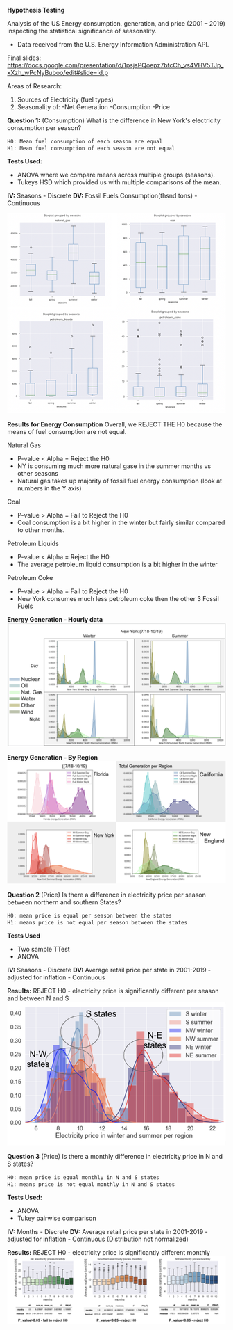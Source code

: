 **Hypothesis Testing**

Analysis of the US Energy consumption, generation, and price (2001 – 2019) inspecting the statistical significance of seasonality.

-	Data received from the U.S. Energy Information Administration API.

Final slides:
https://docs.google.com/presentation/d/1psjsPQoepz7btcCh_vs4VHV5TJp_xXzh_wPcNyBuboo/edit#slide=id.p

Areas of Research:
1. Sources of Electricity  (fuel types)
2. Seasonality of:
    -Net Generation
    -Consumption
    -Price

**Question 1:** (Consumption)
What is the difference in New York's electricity consumption per season?

    H0: Mean fuel consumption of each season are equal
    H1: Mean fuel consumption of each season are not equal

  **Tests Used:**
  - ANOVA where we compare means across multiple groups (seasons).
  - Tukeys HSD which provided us with multiple comparisons of the mean.

  **IV:**  Seasons - Discrete
  **DV:** Fossil Fuels Consumption(thsnd tons) - Continuous

![](images/consumption.png)

**Results for Energy Consumption**
Overall, we REJECT THE H0 because the means of fuel consumption are not equal.

Natural Gas
- P-value < Alpha = Reject the H0
- NY is consuming much more natural gase in the summer months vs other seasons
- Natural gas takes up majority of fossil fuel energy consumption (look at numbers in the Y axis)

Coal
- P-value > Alpha = Fail to Reject the H0
- Coal consumption is a bit higher in the winter but fairly similar compared to other months.

Petroleum Liquids
- P-value < Alpha = Reject the H0
- The average petroleum liquid consumption is a bit higher in the winter

Petroleum Coke
- P-value > Alpha = Fail to Reject the H0
- New York consumes much less petroleum coke then the other 3 Fossil Fuels

**Energy Generation - Hourly data**
![](images/generation_hourly.png)

**Energy Generation - By Region**
![](images/generation_byRegion.png)

**Question 2** (Price)
Is there a difference in electricity price per season between northern and southern States?

    H0: mean price is equal per season between the states
    H1: means price is not equal per season between the states

  **Tests Used**
  - Two sample TTest
  - ANOVA

  **IV:** Seasons - Discrete
  **DV:** Average retail price per state in 2001-2019 - adjusted for inflation - Continuous

**Results:** REJECT H0 - electricity price is significantly different per season and between N and S
![](images/price_southnorth.png)

**Question 3** (Price)
Is there a monthly difference in electricity price in N and S states?

    H0: mean price is equal monthly in N and S states
    H1: means price is not equal monthly in N and S states

  **Tests Used:**
  - ANOVA
  - Tukey pairwise comparison

  **IV:**  Months - Discrete
  **DV:** Average retail price per state in 2001-2019 - adjusted for inflation - Continuous (Distribution not normalized)

**Results:** REJECT H0 - electricity price is significantly different monthly
![](images/price_monthly.png)
